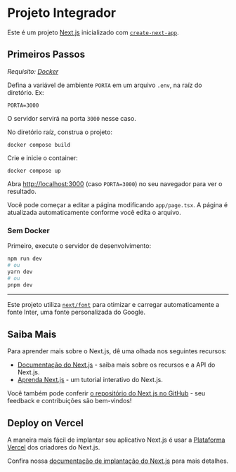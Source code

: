 # Projeto Integrador

Este é um projeto [Next.js](https://nextjs.org/) inicializado com [`create-next-app`](https://github.com/vercel/next.js/tree/canary/packages/create-next-app).

## Primeiros Passos

_Requisito: [Docker](docker.com)_

Defina a variável de ambiente `PORTA` em um arquivo `.env`, na raíz do diretório. Ex:

`PORTA=3000`

O servidor servirá na porta `3000` nesse caso.

No diretório raíz, construa o projeto:

`docker compose build`

Crie e inicie o container:

`docker compose up`

Abra [http://localhost:3000](http://localhost:3000) (caso `PORTA=3000`) no seu navegador para ver o resultado.

Você pode começar a editar a página modificando `app/page.tsx`. A página é atualizada automaticamente conforme você edita o arquivo.

### Sem Docker

Primeiro, execute o servidor de desenvolvimento:

```bash
npm run dev
# ou
yarn dev
# ou
pnpm dev
```

---

Este projeto utiliza [`next/font`](https://nextjs.org/docs/basic-features/font-optimization) para otimizar e carregar automaticamente a fonte Inter, uma fonte personalizada do Google.

## Saiba Mais

Para aprender mais sobre o Next.js, dê uma olhada nos seguintes recursos:

- [Documentação do Next.js](https://nextjs.org/docs) - saiba mais sobre os recursos e a API do Next.js.
- [Aprenda Next.js](https://nextjs.org/learn) - um tutorial interativo do Next.js.

Você também pode conferir [o repositório do Next.js no GitHub](https://github.com/vercel/next.js/) - seu feedback e contribuições são bem-vindos!

## Deploy on Vercel

A maneira mais fácil de implantar seu aplicativo Next.js é usar a [Plataforma Vercel](https://vercel.com/new?utm_medium=default-template&filter=next.js&utm_source=create-next-app&utm_campaign=create-next-app-readme) dos criadores do Next.js.

Confira nossa [documentação de implantação do Next.js](https://nextjs.org/docs/deployment) para mais detalhes.
